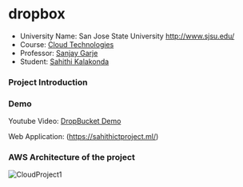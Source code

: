 # dropbox

*	University Name: San Jose State University http://www.sjsu.edu/ 
*	Course: [Cloud Technologies](http://info.sjsu.edu/web-dbgen/catalog/courses/CMPE281.html)
*	Professor: [Sanjay Garje](https://www.linkedin.com/in/sanjaygarje/)
*	Student: [Sahithi Kalakonda](https://www.linkedin.com/in/sahithik14)

### Project Introduction


### Demo
Youtube Video: [DropBucket Demo](https://www.youtube.com/watch?v=La5XdLTHq_o)

Web Application: (https://sahithictproject.ml/)

### AWS Architecture of the project
![CloudProject1](https://user-images.githubusercontent.com/39228894/67639369-262c1f80-f8ac-11e9-8f90-4edd92196087.jpg)
